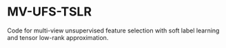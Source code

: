 # MV-UFS-TSLR
Code for multi-view unsupervised feature selection with soft label learning and tensor low-rank approximation.
